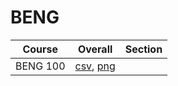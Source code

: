 # BENG

| Course | Overall | Section |
| ------ | ------- | ------- |
| BENG 100 | [csv](https://github.com/UCSD-Historical-Enrollment-Data/2024Summer1/blob/main/overall/BENG%20100.csv), [png](https://raw.githubusercontent.com/UCSD-Historical-Enrollment-Data/2024Summer1/main/plot_overall/BENG%20100.png) |  |
